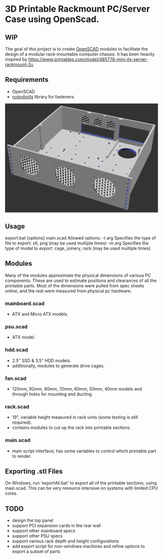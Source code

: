 # 3D Printable Rackmount PC/Server Case using OpenScad.
## WIP
The goal of this project is to create [OpenSCAD](https://openscad.org/) modules to facilitate the design of a modular rack-mountable computer chassis. It has been heavily inspired by https://www.printables.com/model/485778-mini-itx-server-rackmount-2u 
## Requirements
- OpenSCAD
- [nutsnbolts](https://github.com/JohK/nutsnbolts) library for fasteners.

![Chassis Rendering](render.png "Chassis Rendering")

## Usage
export.bat [options] main.scad
Allowed options:
	-t arg		Specifies the type of file to export: stl, png (may be used multiple times)
	-m arg		Specifies the type of model to export: cage, joinery, rack (may be used multiple times)

## Modules
Many of the modules approximate the physical dimensions of various PC components. These are used to estimate positions and clearances of all the printable parts. Most of the dimensions were pulled from spec sheets online, and the rest were measured from physical pc hardware.
### mainboard.scad
- ATX and Micro ATX models.
### psu.scad
- ATX model.
### hdd.scad
- 2.5" SSD & 3.5" HDD models.
- additionally, modules to generate drive cages.
### fan.scad
- 120mm, 92mm, 80mm, 70mm, 60mm, 50mm, 40mm models and through holes for mounting and ducting.
### rack.scad
- 19", variable height measured in rack units (some testing is still required).
- contains modules to cut up the rack into printable sections.
### main.scad
- main script interface; has some variables to control which printable part to render.

## Exporting .stl Files
On Windows, run 'exportAll.bat' to export all of the printable sections, using main.scad. This can be very resource intensive on systems with limited CPU cores.

## TODO
- design the top panel
- support PCI expansion cards in the rear wall
- support other mainboard specs
- support other PSU specs
- support various rack depth and height configurations
- add export script for non-windows machines and refine options to export a subset of parts